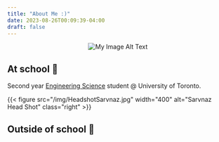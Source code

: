 ```yaml
---
title: "About Me :)"
date: 2023-08-26T00:09:39-04:00
draft: false
---
```

<div style="text-align: center;">
    <img src="/img/HeadshotSarvnaz.jpg" alt="My Image Alt Text">
</div>

## At school :school:
Second year [Engineering Science](https://engsci.utoronto.ca/program/what-is-engsci/) student @ University of Toronto.

{{< figure src="/img/HeadshotSarvnaz.jpg" width="400" alt="Sarvnaz Head Shot" class="right" >}} 


## Outside of school :brain:
